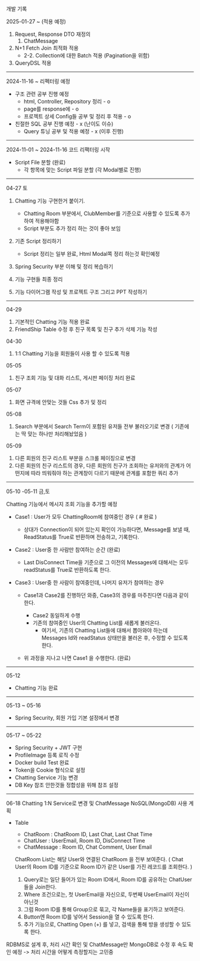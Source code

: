 개발 기록

2025-01-27 ~ (적용 예정)

1. Request, Response DTO 재정의
    1. ChatMessage 
2. N+1 Fetch Join 최적화 적용
   * 2-2. Collection에 대한 Batch 적용 (Pagination을 위함)
3. QueryDSL 적용

***
2024-11-16 ~
리펙터링 예정

- 구조 관련 공부 진행 예정
    - html, Controller, Repository 정리 - o
    - page를 response에 - o
    - 프로젝트 상세 Config들 공부 및 정리 후 적용 - o
- 친절한 SQL 공부 진행 예정 - x (난이도 이슈)
    - Query 튜닝 공부 및 적용 예정 - x (이후 진행)

***
2024-11-01 ~ 2024-11-16
코드 리팩터링 시작

- Script File 분할 (완료)
    - 각 항목에 맞는 Script 파일 분할 (각 Modal별로 진행)

---
04-27 토

1. Chatting 기능 구현한거 붙이기.
   * Chatting Room 부분에서, ClubMember를 기준으로 사용할 수 있도록 추가하여 적용해야함
   * Script 부분도 추가 정리 하는 것이 좋아 보임
   
2. 기존 Script 정리하기
   * Script 정리는 일부 완료, Html Modal쪽 정리 하는것 확인예정

3. Spring Security 부분 이해 및 정리 복습하기
4. 기능 구현들 최종 정리 
5. 기능 다이어그램 작성 및 프로젝트 구조 그리고 PPT 작성하기

***
04-29 
1. 기본적인 Chatting 기능 적용 완료
2. FriendShip Table 수정 후 친구 목록 및 친구 추가 삭제 기능 작성

04-30
1. 1:1 Chatting 기능을 회원들이 사용 할 수 있도록 적용

05-05
1. 친구 조회 기능 및 대화 리스트, 게시판 페이징 처리 완료

05-07
1. 화면 규격에 안맞는 것들 Css 추가 및 정리

05-08
1. Search 부분에서 Search Term이 포함된 유저들 전부 불러오기로 변경 ( 기존에는 딱 맞는 하나만 처리해놨었음 )

05-09 
1. 다른 회원의 친구 리스트 부분을 스크롤 페이징으로 변경
2. 다른 회원의 친구 리스트의 경우, 다른 회원의 친구가 조회하는 유저와의 관계가 어떤지에 따라 띄워줘야 하는 관계창이 다르기 때문에 관계를 포함한 쿼리 추가
***


05-10 -05-11 금,토

Chatting 기능에서 메시지 조회 기능을 추가할 예정 
- Case1 : User가 모두 ChattingRoom에 참여중인 경우  ( # 완료 )
  - 상대가 Connection이 되어 있는지 확인이 가능하다면, Message를 보낼 때, ReadStatus를 True로 반환하며 전송하고, 기록한다.

    
- Case2 : User중 한 사람만 참여하는 순간 (완료)
   - Last DisConnect Time을 기준으로 그 이전의 Messages에 대해서는 모두 readStatus를 True로 반환하도록 한다.


- Case3 : User중 한 사람이 참여중인데, 나머지 유저가 참여하는 경우
   - Case1과 Case2를 진행하던 와중, Case3의 경우를 마주친다면 다음과 같이 한다.
     - Case2 동일하게 수행
     - 기존의 참여중인 User의 Chatting List를 새롭게 불러온다.
       - 여기서, 기존의 Chatting List들에 대해서 뽑아와야 하는데 Messages Id와 readStatus 상태만을 불러온 후, 수정할 수 있도록 한다.

  - 위 과정을 지나고 나면 Case1 을 수행한다. (완료)

    
***    
05-12
- Chatting 기능 완료
***
05-13 ~ 05-16
- Spring Security, 회원 가입 기본 설정에서 변경
***

05-17 ~ 05-22
- Spring Security + JWT 구현
- ProfileImage 등록 로직 수정
- Docker build Test 완료
- Token을 Cookie 형식으로 설정
- Chatting Service 기능 변경
- DB Key 참조 안한것들 정합성을 위해 참조 설정

***
06-18
Chatting 1:N Service로 변경 및 ChatMessage NoSQL(MongoDB) 사용 계획
- Table
    - ChatRoom : ChatRoom ID, Last Chat, Last Chat Time
    - ChatUser : UserEmail, Room ID, DisConnect Time
    - ChatMessage : Room ID, Chat Comment, User Email

  ChatRoom List는 해당 User와 연결된 ChatRoom 을 전부 보여준다. ( Chat User의 Room ID를 기준으로 Room ID가 같은 User를 가진 레코드를 조회한다. )

    1. Query로는 일단 들어가 있는 Room ID에서, Room ID를 공유하는 ChatUser들을 Join한다.
    2. Where 조건으로는, 첫 UserEmail을 자신으로, 두번째 UserEmail이 자신이 아닌것
    3. 그럼 Room ID를 통해 Group으로 묶고, 각 Name들을 표기하고 보여준다.
    4. Button엔 Room ID를 넣어서 Session을 열 수 있도록 한다.
    5. 추가 기능으로, Chatting Open (+) 를 넣고, 검색을 통해 방을 생성할 수 있도록 한다.

RDBMS로 설계 후, 처리 시간 확인 및 ChatMessage만 MongoDB로 수정 후 속도 확인 예정
-> 처리 시간을 어떻게 측정할지는 고민중





